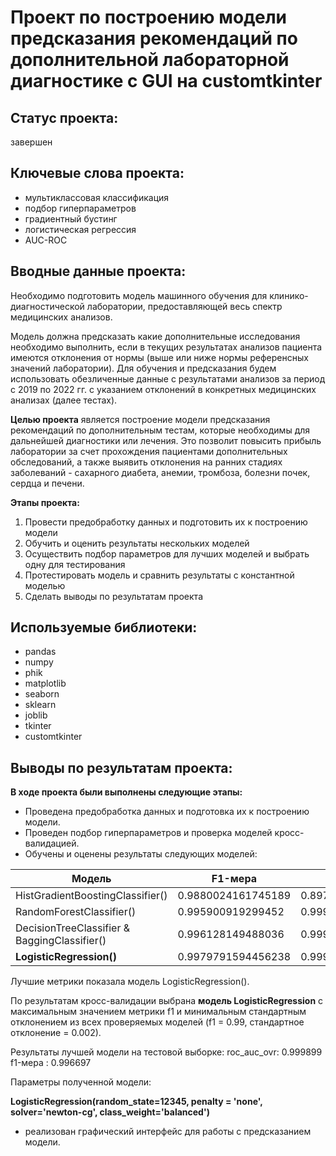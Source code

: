 # Проект по построению модели предсказания рекомендаций по дополнительной лабораторной диагностике с GUI на customtkinter

## Статус проекта: 
завершен

## Ключевые слова проекта: 
- мультиклассовая классификация
- подбор гиперпараметров
- градиентный бустинг
- логистическая регрессия
- AUC-ROC

## Вводные данные проекта:

Необходимо подготовить модель машинного обучения для клинико-диагностической лаборатории, предоставляющей весь спектр медицинских анализов. 

Модель должна предсказать какие дополнительные исследования необходимо выполнить, если в текущих результатах анализов пациента имеются отклонения от нормы (выше или ниже нормы референсных значений лаборатории). Для обучения и предсказания будем использовать обезличенные данные с результатами анализов за период с 2019 по 2022 гг. с указанием отклонений в конкретных медицинских анализах (далее тестах). 

**Целью проекта** является построение модели предсказания рекомендаций по дополнительным тестам, которые необходимы для дальнейшей диагностики или лечения. Это позволит повысить прибыль лаборатории за счет прохождения пациентами дополнительных обследований, а также выявить отклонения на ранних стадиях заболеваний - сахарного диабета, анемии, тромбоза, болезни почек, сердца и печени. 


**Этапы проекта:**
1. Провести предобработку данных и подготовить их к построению модели
2. Обучить и оценить результаты нескольких моделей
3. Осуществить подбор параметров для лучших моделей и выбрать одну для тестирования
4. Протестировать модель и сравнить результаты с константной моделью
5. Сделать выводы по результатам проекта


## Используемые библиотеки:
- pandas
- numpy
- phik
- matplotlib
- seaborn
- sklearn
- joblib
- tkinter 
- customtkinter

## Выводы по результатам проекта:

**В ходе проекта были выполнены следующие этапы:**

- Проведена предобработка данных и подготовка их к построению модели.
- Проведен подбор гиперпараметров и проверка моделей кросс-валидацией.
- Обучены и оценены результаты следующих моделей: 

Модель                                      | F1-мера              | roc_auc_ovr        | 
-------------------------------             | -------------------- | ------------------ |
HistGradientBoostingClassifier()            | 0.9880024161745189   |  0.8979784982105137
RandomForestClassifier()                    | 0.995900919299452    |  0.9999208357025825   
DecisionTreeClassifier & BaggingClassifier()| 0.996128149488036    |  0.9999494697243289      
**LogisticRegression()**                    | 0.9979791594456238   |  0.9999606957324537     

Лучшие метрики показала модель LogisticRegression().


По результатам кросс-валидации выбрана **модель LogisticRegression** c максимальным значением метрики f1 и минимальным стандартным отклонением из всех проверяемых моделей (f1 = 0.99, стандартное отклонение = 0.002).

Результаты лучшей модели на тестовой выборке:
roc_auc_ovr: 0.999899
f1-мера : 0.996697

Параметры полученной модели:

**LogisticRegression(random_state=12345, penalty = 'none', solver='newton-cg', class_weight='balanced')**

- реализован графический интерфейс для работы с предсказанием модели.
